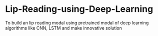 # Lip-Reading-using-Deep-Learning
To build an lip reading modal using pretrained modal of deep learning algorithms like CNN, LSTM and make innovative solution
